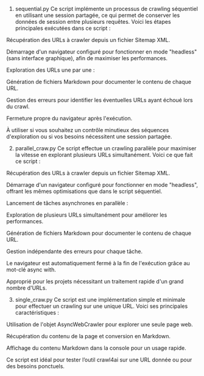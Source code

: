 1. sequential.py
Ce script implémente un processus de crawling séquentiel en utilisant une session partagée, ce qui permet de conserver les données de session entre plusieurs requêtes. Voici les étapes principales exécutées dans ce script :

Récupération des URLs à crawler depuis un fichier Sitemap XML.

Démarrage d'un navigateur configuré pour fonctionner en mode "headless" (sans interface graphique), afin de maximiser les performances.

Exploration des URLs une par une :

Génération de fichiers Markdown pour documenter le contenu de chaque URL.

Gestion des erreurs pour identifier les éventuelles URLs ayant échoué lors du crawl.

Fermeture propre du navigateur après l'exécution.

À utiliser si vous souhaitez un contrôle minutieux des séquences d'exploration ou si vos besoins nécessitent une session partagée.

2. parallel_craw.py
Ce script effectue un crawling parallèle pour maximiser la vitesse en explorant plusieurs URLs simultanément. Voici ce que fait ce script :

Récupération des URLs à crawler depuis un fichier Sitemap XML.

Démarrage d'un navigateur configuré pour fonctionner en mode "headless", offrant les mêmes optimisations que dans le script séquentiel.

Lancement de tâches asynchrones en parallèle :

Exploration de plusieurs URLs simultanément pour améliorer les performances.

Génération de fichiers Markdown pour documenter le contenu de chaque URL.

Gestion indépendante des erreurs pour chaque tâche.

Le navigateur est automatiquement fermé à la fin de l'exécution grâce au mot-clé async with.

Approprié pour les projets nécessitant un traitement rapide d'un grand nombre d'URLs.

3. single_craw.py
Ce script est une implémentation simple et minimale pour effectuer un crawling sur une unique URL. Voici ses principales caractéristiques :

Utilisation de l'objet AsyncWebCrawler pour explorer une seule page web.

Récupération du contenu de la page et conversion en Markdown.

Affichage du contenu Markdown dans la console pour un usage rapide.

Ce script est idéal pour tester l’outil crawl4ai sur une URL donnée ou pour des besoins ponctuels.

